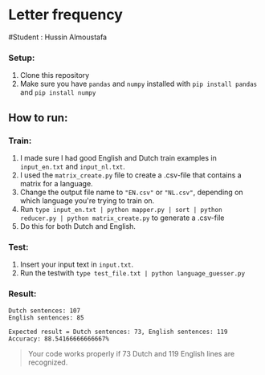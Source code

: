 # Letter frequency
#Student : Hussin Almoustafa 

### Setup:
1. Clone this repository
2. Make sure you have `pandas` and `numpy` installed with `pip install pandas` and `pip install numpy`

## How to run:
### Train:
1. I made sure I had good English and Dutch train examples in `input_en.txt` and `input_nl.txt`.
2. I used the `matrix_create.py` file to create a .csv-file that contains a matrix for a language.
3. Change the output file name to `"EN.csv"` or `"NL.csv"`, depending on which language you're trying to train on.
4. Run `type input_en.txt | python mapper.py | sort | python reducer.py | python matrix_create.py` to generate a .csv-file
5. Do this for both Dutch and English.

### Test:
1. Insert your input text in `input.txt`.
2. Run the testwith `type test_file.txt | python language_guesser.py`


### Result:

```
Dutch sentences: 107
English sentences: 85

Expected result = Dutch sentences: 73, English sentences: 119
Accuracy: 88.54166666666667%

```
> Your code works properly if 73 Dutch and 119 English lines are recognized. 

